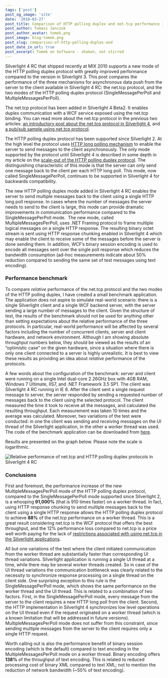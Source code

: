 ```yaml
---
tags: ['post']
post_og_image: 'site'
date: '2010-03-27'  
post_title: Comparison of HTTP polling duplex and net.tcp performance in Silverlight 4 RC
post_author: Tomasz Janczuk
post_author_avatar: tomek.png
post_image: blog-tomek.png
post_slug: comparison-of-http-polling-duplex-and
post_date_in_url: true
post_excerpt: Tomek on Software - shaken, not stirred
---
```





Silverlight 4 RC that shipped recently at MIX 2010 supports a new mode of the HTTP polling duplex protocol with greatly improved performance compared to the version in Silverlight 3. This post compares the performance of the three mechanisms for asynchronous data push from the server to the client available in Silverlight 4 RC: the net.tcp protocol, and the two modes of the HTTP polling duplex protocol (SingleMessagePerPoll and MultipleMessagesPerPoll).   

The net.tcp protocol has been added in Silverlight 4 Beta2. It enables duplex communication with a WCF service exposed using the net.tcp binding. You can read more about the net.tcp protocol in the previous two articles: [an introductory post about the net.tcp protocol in Silverlight 4](http://tomasz.janczuk.org/2009/11/wcf-nettcp-protocol-in-silverlight-4.html), and  [a pub/sub sample using net.tcp protocol](http://tomasz.janczuk.org/2009/11/pubsub-sample-with-wcf-nettcp-protocol.html).   

The HTTP polling duplex protocol has been supported since Silverlight 2. At the high level the protocol uses [HTTP long polling mechanism](http://en.wikipedia.org/wiki/Push_technology) to enable the server to send messages to the client asynchronously. The only mode supported by the protocol until Silverlight 4 is described in some depth in my article on the [scale-out of the HTTP polling duplex protocol](http://tomasz.janczuk.org/2009/09/scale-out-of-silverlight-http-polling.html). The distinguishing characteristic of this mode is that the server can only send one message back to the client per each HTTP long poll. This mode, now called SingleMessagePerPoll, continues to be supported in Silverlight 4 for backwards compatibility.   

The new HTTP polling duplex mode added in Silverlight 4 RC enables the server to send multiple messages back to the client using a single HTTP long poll response. In cases where the number of messages the server needs to send to the client is large, this mode can provide dramatic improvements in communication performance compared to the SingleMessagePerPoll mode.  The new mode, called MultipleMessagesPerPoll, uses .NET Framing protocol to frame multiple logical messages on a single HTTP response. The resulting binary octet stream is sent using HTTP response chunking enabled in Silverlight 4 which may enable the client to receive some of the messages before the server is done sending them. In addition, WCF’s binary session encoding is used to encode all messages sent over the single poll response which reduces the bandwidth consumption (ad-hoc measurements indicate about 50% reduction compared to sending the same set of test messages using text encoding).    

### Performance benchmark  

To compare *relative* performance of the net.tcp protocol and the two modes of the HTTP polling duplex, I have created a small benchmark application. The application does not aspire to simulate real-world scenario: there is a single Silverlight client and a single WCF backend server, with the server sending a large number of messages to the client. Given the structure of test, the results of the benchmark should not be used for anything other than setting expectations about the relative performance of the three protocols. In particular, real-world performance will be affected by several factors including the number of concurrent clients, server and client hardware, and network environment. Although I am showing absolute throughput numbers below, they should be viewed as the results of an “optimistic case” on the given hardware, since a situation where there is only one client connected to a server is highly unrealistic. It is best to view these results as providing an idea about *relative* performance of the protocols.   

A few words about the configuration of the benchmark: server and client were running on a single Intel dual-core 2.26GHz box with 4GB RAM, Windows 7 Ultimate, IIS7, and .NET Framework 3.5 SP1. The client was Silverlight 4 RC running in IE 8. After the client sent a single request message to server, the server responded by sending a requested number of messages back to the client using the selected protocol. The client measured the time it took to receive all the messages, and calculated the resulting throughput. Each measurement was taken 10 times and the average was calculated. Moreover, two variations of the test were conducted: in one the client was sending and receiving messages on the UI thread of the Silverlight application, in the other a worker thread was used. The code of the benchmark application can be downloaded from [here](http://janczuk.org/code/samples/nettcpperf.zip).   

Results are presented on the graph below. Please note the scale is logarithmic.   

 ![Relative performance of net.tcp and HTTP polling duplex protocols in Silverlight 4 RC](http://lh5.ggpht.com/_NUp_nWDyyvI/S66W5M7y7YI/AAAAAAAABTI/s0OS8hRPcUk/image_thumb2.png?imgmax=800)  

### Conclusions  

First and foremost, the performance increase of the new MultipleMessagesPerPoll mode of the HTTP polling duplex protocol, compared to the SingleMessagePerPoll mode supported since Silverlight 2, is a whooping **91,000%** (that is 910 times faster) on a worker thread. In fact, using HTTP response chunking to send multiple messages back to the client using a single HTTP response allows the HTTP polling duplex protocol to achieve **88%** of the net.tcp performance on a worker thread. This is a great result considering net.tcp is the WCF protocol that offers the best throughput, and the 12% performance loss compared to net.tcp is a price well worth paying for the lack of [restrictions associated with using net.tcp in the Silverlight applications](http://tomasz.janczuk.org/2009/11/wcf-nettcp-protocol-in-silverlight-4.html).   

All but one variations of the test where the client initiated communication from the worker thread are substantially faster than corresponding UI thread variations. Silverlight application is running a single UI thread at a time, while there may be several worker threads created. So in case of the UI thread variations the communication bottleneck was clearly related to the necessity to synchronize response processing on a single thread on the client side. One surprising exception to this rule is the SingleMessagePerPoll mode, which shows the same performance on the worker thread and the UI thread. This is related to a combination of two factors. First, in the SingleMessagePerPoll mode, every message from the server to the client requires a new HTTP long poll from the client. Second, the HTTP implementation in Silverlight 4 synchronizes low level operations on the UI thread even if the request originated on a worker thread (which is a known limitation that will be addressed in future versions). MultipleMessagesPerPoll mode does not suffer from this constraint, since sending multiple messages from the server to the client requires only a single HTTP request.   

Worth calling out is also the performance benefit of binary session encoding (which is the default) compared to text encoding in the MultipleMessagesPerPoll mode on a worker thread. Binary encoding offers **138%** of the throughput of text encoding. This is related to reduced processing cost of binary XML compared to text XML; not to mention the reduction of network bandwidth (~50% of text encoding).   